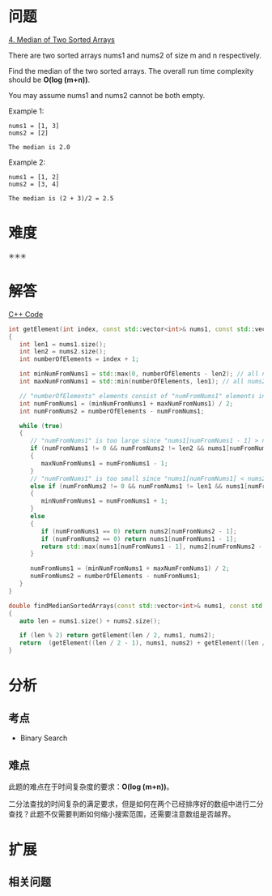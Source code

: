 # 问题
[4. Median of Two Sorted Arrays](https://leetcode.com/problems/median-of-two-sorted-arrays/)

There are two sorted arrays nums1 and nums2 of size m and n respectively.

Find the median of the two sorted arrays. The overall run time complexity should be **O(log (m+n))**.

You may assume nums1 and nums2 cannot be both empty.

Example 1:
```
nums1 = [1, 3]
nums2 = [2]

The median is 2.0
```
Example 2:
```
nums1 = [1, 2]
nums2 = [3, 4]

The median is (2 + 3)/2 = 2.5
```

# 难度
✳✳✳

# 解答
[C++ Code](./code/4.Median-of-Two-Sorted-Arrays/main.cpp)
```cpp
int getElement(int index, const std::vector<int>& nums1, const std::vector<int>& nums2)
{
   int len1 = nums1.size();
   int len2 = nums2.size();
   int numberOfElements = index + 1;

   int minNumFromNums1 = std::max(0, numberOfElements - len2); // all nums2 elements contribute to the small part.
   int maxNumFromNums1 = std::min(numberOfElements, len1); // all nums2 elements contribute to the large part.

   // "numberOfElements" elements consist of "numFromNums1" elements in "nums1" and "numFromNums2" elements in "nums2".
   int numFromNums1 = (minNumFromNums1 + maxNumFromNums1) / 2;
   int numFromNums2 = numberOfElements - numFromNums1;

   while (true)
   {
      // "numFromNums1" is too large since "nums1[numFromNums1 - 1] > nums2[numFromNums2]"
      if (numFromNums1 != 0 && numFromNums2 != len2 && nums1[numFromNums1 - 1] > nums2[numFromNums2])
      {
         maxNumFromNums1 = numFromNums1 - 1;
      }
      // "numFromNums1" is too small since "nums1[numFromNums1] < nums2[numFromNums2 - 1]".
      else if (numFromNums2 != 0 && numFromNums1 != len1 && nums1[numFromNums1] < nums2[numFromNums2 - 1])
      {
         minNumFromNums1 = numFromNums1 + 1;
      }
      else
      {
         if (numFromNums1 == 0) return nums2[numFromNums2 - 1];
         if (numFromNums2 == 0) return nums1[numFromNums1 - 1];
         return std::max(nums1[numFromNums1 - 1], nums2[numFromNums2 - 1]);
      }

      numFromNums1 = (minNumFromNums1 + maxNumFromNums1) / 2;
      numFromNums2 = numberOfElements - numFromNums1;
   }
}

double findMedianSortedArrays(const std::vector<int>& nums1, const std::vector<int>& nums2)
{
   auto len = nums1.size() + nums2.size();

   if (len % 2) return getElement(len / 2, nums1, nums2);
   return  (getElement((len / 2 - 1), nums1, nums2) + getElement((len / 2), nums1, nums2))/ 2.0;
}
```

# 分析
## 考点
- Binary Search

## 难点
此题的难点在于时间复杂度的要求：**O(log (m+n))**。

二分法查找的时间复杂的满足要求，但是如何在两个已经排序好的数组中进行二分查找？此题不仅需要判断如何缩小搜索范围，还需要注意数组是否越界。

# 扩展
## 相关问题

